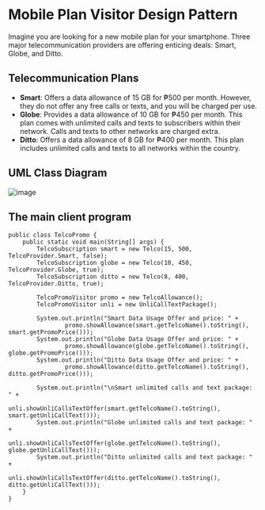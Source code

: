 # Mobile Plan Visitor Design Pattern

Imagine you are looking for a new mobile plan for your smartphone. Three major telecommunication providers are offering enticing deals: Smart, Globe, and Ditto.

## Telecommunication Plans

- **Smart**: Offers a data allowance of 15 GB for ₱500 per month. However, they do not offer any free calls or texts, and you will be charged per use.
- **Globe**: Provides a data allowance of 10 GB for ₱450 per month. This plan comes with unlimited calls and texts to subscribers within their network. Calls and texts to other networks are charged extra.
- **Ditto**: Offers a data allowance of 8 GB for ₱400 per month. This plan includes unlimited calls and texts to all networks within the country.

## UML Class Diagram
![image](https://github.com/user-attachments/assets/6e703489-c827-4b1e-88a3-809196db7062)

## The main client program
    public class TelcoPromo {
        public static void main(String[] args) {
            TelcoSubscription smart = new Telco(15, 500, TelcoProvider.Smart, false);
            TelcoSubscription globe = new Telco(10, 450, TelcoProvider.Globe, true);
            TelcoSubscription ditto = new Telco(8, 400, TelcoProvider.Ditto, true);
    
            TelcoPromoVisitor promo = new TelcoAllowance();
            TelcoPromoVisitor unli = new UnliCallTextPackage();
    
            System.out.println("Smart Data Usage Offer and price: " +
                    promo.showAllowance(smart.getTelcoName().toString(), smart.getPromoPrice()));
            System.out.println("Globe Data Usage Offer and price: " +
                    promo.showAllowance(globe.getTelcoName().toString(), globe.getPromoPrice()));
            System.out.println("Ditto Data Usage Offer and price: " +
                    promo.showAllowance(ditto.getTelcoName().toString(), ditto.getPromoPrice()));
    
            System.out.println("\nSmart unlimited calls and text package: " +
                    unli.showUnliCallsTextOffer(smart.getTelcoName().toString(), smart.getUnliCallText()));
            System.out.println("Globe unlimited calls and text package: " +
                    unli.showUnliCallsTextOffer(globe.getTelcoName().toString(), globe.getUnliCallText()));
            System.out.println("Ditto unlimited calls and text package: " +
                    unli.showUnliCallsTextOffer(ditto.getTelcoName().toString(), ditto.getUnliCallText()));
        }
    }
